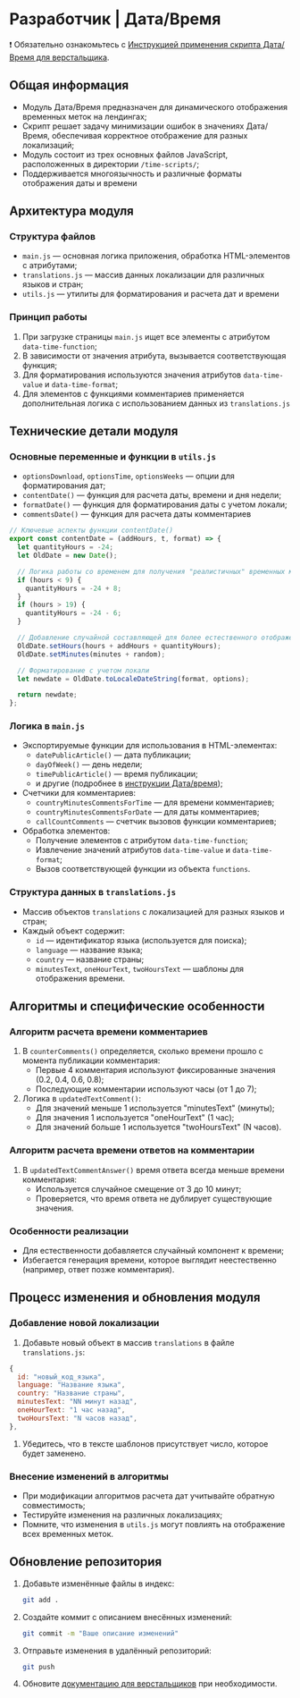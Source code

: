 # Разработчик | Дата/Время

❗ Обязательно ознакомьтесь с [Инструкцией применения скрипта Дата/Время для верстальщика](https://www.notion.so/9c623a9a35044dfea62a0b5daf0d22ea?pvs=21).

## Общая информация

- Модуль Дата/Время предназначен для динамического отображения временных меток на лендингах;
- Скрипт решает задачу минимизации ошибок в значениях Дата/Время, обеспечивая корректное отображение для разных локализаций;
- Модуль состоит из трех основных файлов JavaScript, расположенных в директории `/time-scripts/`;
- Поддерживается многоязычность и различные форматы отображения даты и времени

## Архитектура модуля

### Структура файлов

- `main.js` — основная логика приложения, обработка HTML-элементов с атрибутами;
- `translations.js` — массив данных локализации для различных языков и стран;
- `utils.js` — утилиты для форматирования и расчета дат и времени

### Принцип работы

1. При загрузке страницы `main.js` ищет все элементы с атрибутом `data-time-function`;
2. В зависимости от значения атрибута, вызывается соответствующая функция;
3. Для форматирования используются значения атрибутов `data-time-value` и `data-time-format`;
4. Для элементов с функциями комментариев применяется дополнительная логика с использованием данных из `translations.js`

## Технические детали модуля

### Основные переменные и функции в `utils.js`

- `optionsDownload`, `optionsTime`, `optionsWeeks` — опции для форматирования дат;
- `contentDate()` — функция для расчета даты, времени и дня недели;
- `formatDate()` — функция для форматирования даты с учетом локали;
- `commentsDate()` — функция для расчета даты комментариев

```jsx
// Ключевые аспекты функции contentDate()
export const contentDate = (addHours, t, format) => {
  let quantityHours = -24;
  let OldDate = new Date();

  // Логика работы со временем для получения "реалистичных" временных меток
  if (hours < 9) {
    quantityHours = -24 + 8;
  }
  if (hours > 19) {
    quantityHours = -24 - 6;
  }

  // Добавление случайной составляющей для более естественного отображения
  OldDate.setHours(hours + addHours + quantityHours);
  OldDate.setMinutes(minutes + random);

  // Форматирование с учетом локали
  let newdate = OldDate.toLocaleDateString(format, options);

  return newdate;
};
```

### Логика в `main.js`

- Экспортируемые функции для использования в HTML-элементах:
  - `datePublicArticle()` — дата публикации;
  - `dayOfWeek()` — день недели;
  - `timePublicArticle()` — время публикации;
  - и другие (подробнее в [инструкции Дата/время](https://www.notion.so/9c623a9a35044dfea62a0b5daf0d22ea?pvs=21));
- Счетчики для комментариев:
  - `countryMinutesCommentsForTime` — для времени комментариев;
  - `countryMinutesCommentsForDate` — для даты комментариев;
  - `callCountComments` — счетчик вызовов функции комментариев;
- Обработка элементов:
  - Получение элементов с атрибутом `data-time-function`;
  - Извлечение значений атрибутов `data-time-value` и `data-time-format`;
  - Вызов соответствующей функции из объекта `functions`.

### Структура данных в `translations.js`

- Массив объектов `translations` с локализацией для разных языков и стран;
- Каждый объект содержит:
  - `id` — идентификатор языка (используется для поиска);
  - `language` — название языка;
  - `country` — название страны;
  - `minutesText`, `oneHourText`, `twoHoursText` — шаблоны для отображения времени.

## Алгоритмы и специфические особенности

### Алгоритм расчета времени комментариев

1. В `counterComments()` определяется, сколько времени прошло с момента публикации комментария:
   - Первые 4 комментария используют фиксированные значения (0.2, 0.4, 0.6, 0.8);
   - Последующие комментарии используют часы (от 1 до 7);
2. Логика в `updatedTextComment()`:
   - Для значений меньше 1 используется "minutesText" (минуты);
   - Для значения 1 используется "oneHourText" (1 час);
   - Для значений больше 1 используется "twoHoursText" (N часов).

### Алгоритм расчета времени ответов на комментарии

1. В `updatedTextCommentAnswer()` время ответа всегда меньше времени комментария:
   - Используется случайное смещение от 3 до 10 минут;
   - Проверяется, что время ответа не дублирует существующие значения.

### Особенности реализации

- Для естественности добавляется случайный компонент к времени;
- Избегается генерация времени, которое выглядит неестественно (например, ответ позже комментария).

## Процесс изменения и обновления модуля

### Добавление новой локализации

1. Добавьте новый объект в массив `translations` в файле `translations.js`:

```jsx
{
  id: "новый_код_языка",
  language: "Название языка",
  country: "Название страны",
  minutesText: "NN минут назад",
  oneHourText: "1 час назад",
  twoHoursText: "N часов назад",
},
```

1. Убедитесь, что в тексте шаблонов присутствует число, которое будет заменено.

### Внесение изменений в алгоритмы

- При модификации алгоритмов расчета дат учитывайте обратную совместимость;
- Тестируйте изменения на различных локализациях;
- Помните, что изменения в `utils.js` могут повлиять на отображение всех временных меток.

## Обновление репозитория

1. Добавьте изменённые файлы в индекс:

   ```bash
   git add .
   ```

2. Создайте коммит с описанием внесённых изменений:

   ```bash
   git commit -m "Ваше описание изменений"
   ```

3. Отправьте изменения в удалённый репозиторий:

   ```bash
   git push
   ```

4. Обновите [документацию для верстальщиков](https://www.notion.so/9c623a9a35044dfea62a0b5daf0d22ea?pvs=21) при необходимости.
